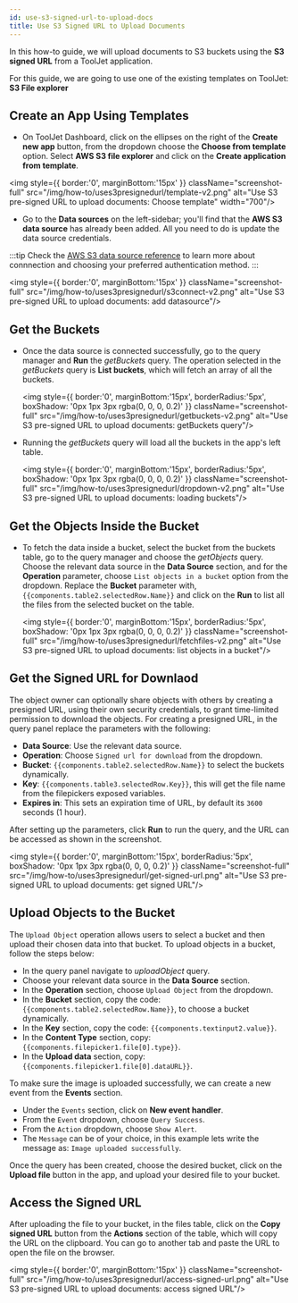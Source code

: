```yaml
---
id: use-s3-signed-url-to-upload-docs
title: Use S3 Signed URL to Upload Documents
---
```

<div style={{paddingBottom:'24px'}}>

In this how-to guide, we will upload documents to S3 buckets using the **S3 signed URL** from a ToolJet application.

For this guide, we are going to use one of the existing templates on ToolJet: **S3 File explorer**

</div>

<div style={{paddingTop:'24px', paddingBottom:'24px'}}>

## Create an App Using Templates

- On ToolJet Dashboard, click on the ellipses on the right of the **Create new app** button, from the dropdown choose the **Choose from template** option. Select **AWS S3 file explorer** and click on the **Create application from template**.


<div style={{textAlign: 'left'}}>

<img style={{ border:'0', marginBottom:'15px' }} className="screenshot-full" src="/img/how-to/uses3presignedurl/template-v2.png" alt="Use S3 pre-signed URL to upload documents: Choose template" width="700"/>

</div>  

- Go to the **Data sources** on the left-sidebar; you'll find that the **AWS S3 data source** has already been added. All you need to do is update the data source credentials.

:::tip
Check the [AWS S3 data source reference](/docs/data-sources/s3) to learn more about connnection and choosing your preferred authentication method.
:::

<div style={{textAlign: 'left'}}>

<img style={{ border:'0', marginBottom:'15px' }} className="screenshot-full" src="/img/how-to/uses3presignedurl/s3connect-v2.png" alt="Use S3 pre-signed URL to upload documents: add datasource"/>

</div>

</div>

<div style={{paddingTop:'24px', paddingBottom:'24px'}}>

## Get the Buckets

- Once the data source is connected successfully, go to the query manager and **Run** the *getBuckets* query. The operation selected in the *getBuckets* query is **List buckets**, which will fetch an array of all the buckets.

  <div style={{textAlign: 'center'}}>

  <img style={{ border:'0', marginBottom:'15px', borderRadius:'5px', boxShadow: '0px 1px 3px rgba(0, 0, 0, 0.2)' }} className="screenshot-full" src="/img/how-to/uses3presignedurl/getbuckets-v2.png" alt="Use S3 pre-signed URL to upload documents: getBuckets query"/>

  </div>

- Running the *getBuckets* query will load all the buckets in the app's left table.



  <div style={{textAlign: 'center'}}>

  <img style={{ border:'0', marginBottom:'15px', borderRadius:'5px', boxShadow: '0px 1px 3px rgba(0, 0, 0, 0.2)' }} className="screenshot-full" src="/img/how-to/uses3presignedurl/dropdown-v2.png" alt="Use S3 pre-signed URL to upload documents: loading buckets"/>

  </div>

</div>

<div style={{paddingTop:'24px', paddingBottom:'24px'}}>

## Get the Objects Inside the Bucket

- To fetch the data inside a bucket, select the bucket from the buckets table, go to the query manager and choose the *getObjects* query. Choose the relevant data source in the **Data Source** section, and for the **Operation** parameter, choose `List objects in a bucket` option from the dropdown. Replace the **Bucket** parameter with, `{{components.table2.selectedRow.Name}}` and click on the **Run** to list all the files from the selected bucket on the table.



  <div style={{textAlign: 'center'}}>

  <img style={{ border:'0', marginBottom:'15px', borderRadius:'5px', boxShadow: '0px 1px 3px rgba(0, 0, 0, 0.2)' }} className="screenshot-full" src="/img/how-to/uses3presignedurl/fetchfiles-v2.png" alt="Use S3 pre-signed URL to upload documents: list objects in a bucket"/>

  </div>

</div>

<div style={{paddingTop:'24px', paddingBottom:'24px'}}>

## Get the Signed URL for Downlaod

The object owner can optionally share objects with others by creating a presigned URL, using their own security credentials, to grant time-limited permission to download the objects. For creating a presigned URL, in the query panel replace the parameters with the following:

- **Data Source**: Use the relevant data source.
- **Operation**: Choose `Signed url for download` from the dropdown.
- **Bucket**: `{{components.table2.selectedRow.Name}}` to select the buckets dynamically.
- **Key**: `{{components.table3.selectedRow.Key}}`, this will get the file name from the filepickers exposed variables.
- **Expires in**: This sets an expiration time of URL, by default its `3600` seconds (1 hour).

After setting up the parameters, click **Run** to run the query, and the URL can be accessed as shown in the screenshot.

  <div style={{textAlign: 'center'}}>

  <img style={{ border:'0', marginBottom:'15px', borderRadius:'5px', boxShadow: '0px 1px 3px rgba(0, 0, 0, 0.2)' }} className="screenshot-full" src="/img/how-to/uses3presignedurl/get-signed-url.png" alt="Use S3 pre-signed URL to upload documents: get signed URL"/>

  </div>

</div>

<div style={{paddingTop:'24px', paddingBottom:'24px'}}>

## Upload Objects to the Bucket

The `Upload Object` operation allows users to select a bucket and then upload their chosen data into that bucket. To upload objects in a bucket, follow the steps below:

- In the query panel navigate to *uploadObject* query.
- Choose your relevant data source in the **Data Source** section.
- In the **Operation** section, choose `Upload Object` from the dropdown.
- In the **Bucket** section, copy the code: `{{components.table2.selectedRow.Name}}`, to choose a bucket dynamically.
- In the **Key** section, copy the code: `{{components.textinput2.value}}`.
- In the **Content Type** section, copy: `{{components.filepicker1.file[0].type}}`.
- In the **Upload data** section, copy: `{{components.filepicker1.file[0].dataURL}}`.

To make sure the image is uploaded successfully, we can create a new event from the **Events** section.
- Under the `Events` section, click on **New event handler**.
- From the `Event` dropdown, choose `Query Success`.
- From the `Action` dropdown, choose `Show Alert`.
- The `Message` can be of your choice, in this example lets write the message as: `Image uploaded successfully`.

Once the query has been created, choose the desired bucket, click on the **Upload file** button in the app, and upload your desired file to your bucket.

</div>

<div style={{paddingTop:'24px', paddingBottom:'24px'}}>

## Access the Signed URL

After uploading the file to your bucket, in the files table, click on the **Copy signed URL** button from the **Actions** section of the table, which will copy the URL on the clipboard. You can go to another tab and paste the URL to open the file on the browser.

  <div style={{textAlign: 'center'}}>

  <img style={{ border:'0', marginBottom:'15px' }} className="screenshot-full" src="/img/how-to/uses3presignedurl/access-signed-url.png" alt="Use S3 pre-signed URL to upload documents: access signed URL"/>

  </div>

</div>